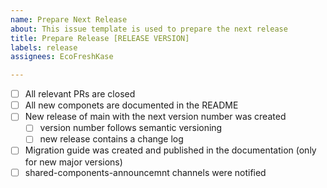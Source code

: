```yaml
---
name: Prepare Next Release
about: This issue template is used to prepare the next release
title: Prepare Release [RELEASE VERSION]
labels: release
assignees: EcoFreshKase

---
```


- [ ] All relevant PRs are closed
- [ ] All new componets are documented in the README
- [ ] New release of main with the next version number was created
  - [ ] version number follows semantic versioning
  - [ ] new release contains a change log 
- [ ] Migration guide was created and published in the documentation (only for new major versions)
- [ ] shared-components-announcemnt channels were notified
